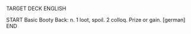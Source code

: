 TARGET DECK
ENGLISH

START
Basic
Booty
Back: n. 1 loot, spoil. 2 colloq. Prize or gain. [german]
END
